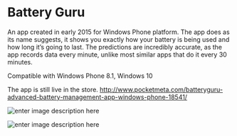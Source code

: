 Battery Guru
===================
An app created in early 2015 for Windows Phone platform. The app does as its name suggests, it shows you exactly how your battery is being used and how long it’s going to last. The predictions are incredibly accurate, as the app records data every minute, unlike most similar apps that do it every 30 minutes.

Compatible with Windows Phone 8.1, Windows 10

The app is still live in the store.
http://www.pocketmeta.com/batteryguru-advanced-battery-management-app-windows-phone-18541/

![enter image description here](http://www.pocketmeta.com/wp-content/uploads/2015/01/BatteryGuru-for-Windows-Phone-737x614.jpg)

![enter image description here](http://www.pocketmeta.com/wp-content/uploads/2015/01/BatteryGuru-General.jpg)